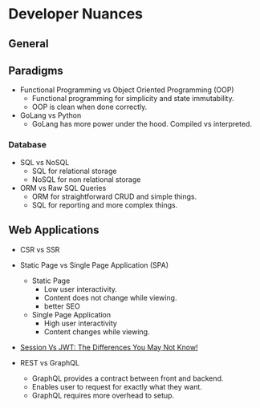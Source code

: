 # Developer Nuances

## General

## Paradigms

- Functional Programming vs Object Oriented Programming (OOP)
  - Functional programming for simplicity and state immutability.
  - OOP is clean when done correctly.
- GoLang vs Python
  - GoLang has more power under the hood. Compiled vs interpreted.

### Database

- SQL vs NoSQL
  - SQL for relational storage
  - NoSQL for non relational storage
- ORM vs Raw SQL Queries
  - ORM for straightforward CRUD and simple things.
  - SQL for reporting and more complex things.

## Web Applications

- CSR vs SSR
- Static Page vs Single Page Application (SPA)

  - Static Page
    - Low user interactivity.
    - Content does not change while viewing.
    - better SEO
  - Single Page Application
    - High user interactivity
    - Content changes while viewing.

- [Session Vs JWT: The Differences You May Not Know!](https://www.youtube.com/watch?v=fyTxwIa-1U0)
- REST vs GraphQL
  - GraphQL provides a contract between front and backend.
  - Enables user to request for exactly what they want.
  - GraphQL requires more overhead to setup.
